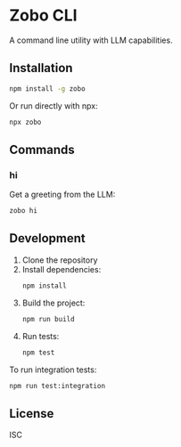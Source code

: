 # Zobo CLI

A command line utility with LLM capabilities.

## Installation

```bash
npm install -g zobo
```

Or run directly with npx:

```bash
npx zobo
```

## Commands

### hi

Get a greeting from the LLM:

```bash
zobo hi
```

## Development

1. Clone the repository
2. Install dependencies:
   ```bash
   npm install
   ```
3. Build the project:
   ```bash
   npm run build
   ```
4. Run tests:
   ```bash
   npm test
   ```
   
To run integration tests:
```bash
npm run test:integration
```

## License

ISC 